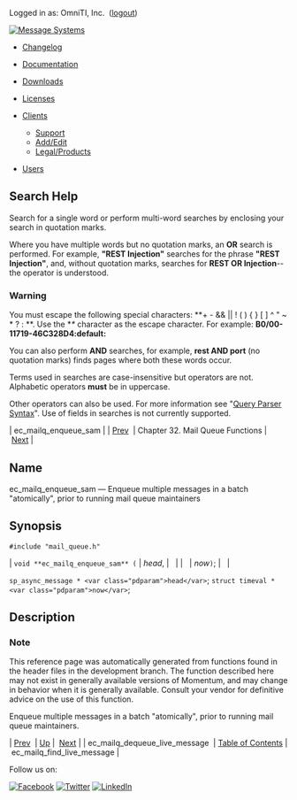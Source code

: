 Logged in as: OmniTI, Inc.  ([logout](https://support.messagesystems.com/logout.php))

[![Message Systems](https://support.messagesystems.com/images/ms-white205.png)](https://support.messagesystems.com/start.php) 

*   [Changelog](https://support.messagesystems.com/start.php?show=changelog)
*   [Documentation](https://support.messagesystems.com/docs/)
*   [Downloads](https://support.messagesystems.com/start.php)

*   [Licenses](https://support.messagesystems.com/license_summary.php)
*   <a href="">Clients</a>
    *   [Support](https://support.messagesystems.com/cs.php)
    *   [Add/Edit](https://support.messagesystems.com/edit_client.php)
    *   [Legal/Products](https://support.messagesystems.com/edit_products.php)
*   [Users](https://support.messagesystems.com/edit_customer.php)

## Search Help

Search for a single word or perform multi-word searches by enclosing your search in quotation marks.

Where you have multiple words but no quotation marks, an **OR** search is performed. For example, **"REST Injection"** searches for the phrase **"REST Injection"**, and, without quotation marks, searches for **REST OR Injection**--the operator is understood.

### Warning

You must escape the following special characters: **+ - && || ! ( ) { } [ ] ^ " ~ * ? : \**. Use the **\** character as the escape character. For example: **B0/00-11719-46C328D4\:default\:**

You can also perform **AND** searches, for example, **rest AND port** (no quotation marks) finds pages where both these words occur.

Terms used in searches are case-insensitive but operators are not. Alphabetic operators **must** be in uppercase.

Other operators can also be used. For more information see "[Query Parser Syntax](https://lucene.apache.org/core/old_versioned_docs/versions/3_0_0/queryparsersyntax.html)". Use of fields in searches is not currently supported.

| ec_mailq_enqueue_sam |
| [Prev](apis.ec_mailq_dequeue_live_message.php)  | Chapter 32. Mail Queue Functions |  [Next](apis.ec_mailq_find_live_message.php) |

<a name="apis.ec_mailq_enqueue_sam"></a>
## Name

ec_mailq_enqueue_sam — Enqueue multiple messages in a batch "atomically", prior to running mail queue maintainers

## Synopsis

`#include "mail_queue.h"`

| `void **ec_mailq_enqueue_sam** (` | <var class="pdparam">head</var>, |   |
|   | <var class="pdparam">now</var>`)`; |   |

`sp_async_message * <var class="pdparam">head</var>`;
`struct timeval * <var class="pdparam">now</var>`;<a name="idp26901776"></a>
## Description

### Note

This reference page was automatically generated from functions found in the header files in the development branch. The function described here may not exist in generally available versions of Momentum, and may change in behavior when it is generally available. Consult your vendor for definitive advice on the use of this function.

Enqueue multiple messages in a batch "atomically", prior to running mail queue maintainers.

| [Prev](apis.ec_mailq_dequeue_live_message.php)  | [Up](mailq.php) |  [Next](apis.ec_mailq_find_live_message.php) |
| ec_mailq_dequeue_live_message  | [Table of Contents](index.php) |  ec_mailq_find_live_message |

Follow us on:

[![Facebook](https://support.messagesystems.com/images/icon-facebook.png)](http://www.facebook.com/messagesystems) [![Twitter](https://support.messagesystems.com/images/icon-twitter.png)](http://twitter.com/#!/MessageSystems) [![LinkedIn](https://support.messagesystems.com/images/icon-linkedin.png)](http://www.linkedin.com/company/message-systems)